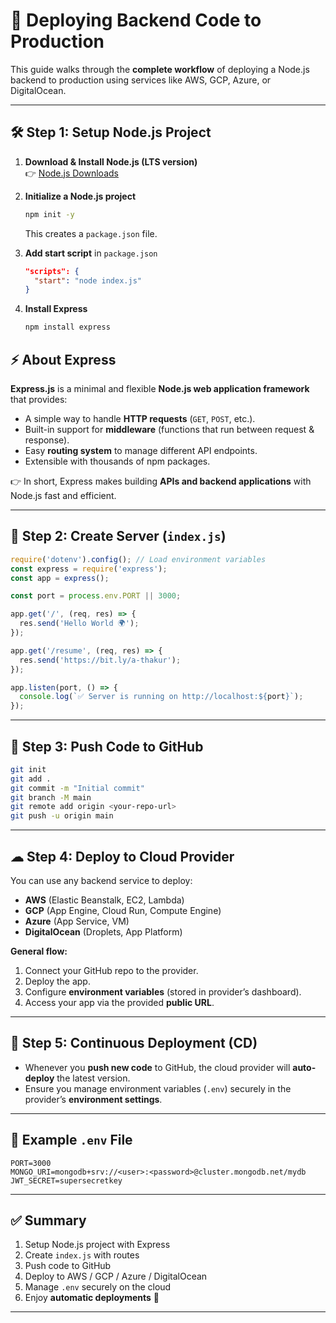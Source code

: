 

# 🚀 Deploying Backend Code to Production

This guide walks through the **complete workflow** of deploying a Node.js backend to production using services like AWS, GCP, Azure, or DigitalOcean.  

---

## 🛠 Step 1: Setup Node.js Project

1. **Download & Install Node.js (LTS version)**  
   👉 [Node.js Downloads](https://nodejs.org/en/download)

2. **Initialize a Node.js project**
   ```bash
   npm init -y
   ```
   This creates a `package.json` file.

3. **Add start script** in `package.json`
   ```json
   "scripts": {
     "start": "node index.js"
   }
   ```

4. **Install Express**
   ```bash
   npm install express
   ```



## ⚡ About Express

**Express.js** is a minimal and flexible **Node.js web application framework** that provides:

* A simple way to handle **HTTP requests** (`GET`, `POST`, etc.).
* Built-in support for **middleware** (functions that run between request & response).
* Easy **routing system** to manage different API endpoints.
* Extensible with thousands of npm packages.

👉 In short, Express makes building **APIs and backend applications** with Node.js fast and efficient.

---


## 📄 Step 2: Create Server (`index.js`)

```js
require('dotenv').config(); // Load environment variables
const express = require('express');
const app = express();

const port = process.env.PORT || 3000;

app.get('/', (req, res) => {
  res.send('Hello World 🌍');
});

app.get('/resume', (req, res) => {
  res.send('https://bit.ly/a-thakur');
});

app.listen(port, () => {
  console.log(`✅ Server is running on http://localhost:${port}`);
});
```

---

## 📌 Step 3: Push Code to GitHub

```bash
git init
git add .
git commit -m "Initial commit"
git branch -M main
git remote add origin <your-repo-url>
git push -u origin main
```

---

## ☁ Step 4: Deploy to Cloud Provider

You can use any backend service to deploy:

- **AWS** (Elastic Beanstalk, EC2, Lambda)  
- **GCP** (App Engine, Cloud Run, Compute Engine)  
- **Azure** (App Service, VM)  
- **DigitalOcean** (Droplets, App Platform)  

**General flow:**
1. Connect your GitHub repo to the provider.  
2. Deploy the app.  
3. Configure **environment variables** (stored in provider’s dashboard).  
4. Access your app via the provided **public URL**.  

---

## 🔄 Step 5: Continuous Deployment (CD)

- Whenever you **push new code** to GitHub, the cloud provider will **auto-deploy** the latest version.  
- Ensure you manage environment variables (`.env`) securely in the provider’s **environment settings**.  

---

## 📂 Example `.env` File

```env
PORT=3000
MONGO_URI=mongodb+srv://<user>:<password>@cluster.mongodb.net/mydb
JWT_SECRET=supersecretkey
```

---

## ✅ Summary

1. Setup Node.js project with Express  
2. Create `index.js` with routes  
3. Push code to GitHub  
4. Deploy to AWS / GCP / Azure / DigitalOcean  
5. Manage `.env` securely on the cloud  
6. Enjoy **automatic deployments** 🎉  

---
